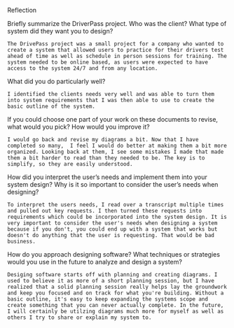 Reflection


  Briefly summarize the DriverPass project. Who was the client? What type of system did they want you to design?

    The DrivePass project was a small project for a company who wanted to create a system that allowed users to practice for their drivers test ahead of time as well as schedule in person sessions for training. The system needed to be online based, as users were expected to have access to the system 24/7 and from any location.

  What did you do particularly well?

    I identified the clients needs very well and was able to turn them into system requirements that I was then able to use to create the basic outline of the system.

  If you could choose one part of your work on these documents to revise, what would you pick? How would you improve it?

    I would go back and revise my diagrams a bit. Now that I have completed so many,  I feel I would do better at making them a bit more organized. Looking back at them, I see some mistakes I made that made them a bit harder to read than they needed to be. The key is to simplify, so they are easily understood.

  How did you interpret the user’s needs and implement them into your system design? Why is it so important to consider the user’s needs when designing?

    To interpret the users needs, I read over a transcript multiple times and pulled out key requests. I then turned these requests into requirements which could be incorporated into the system design. It is very important to consider the user's needs when designing a system because if you don't, you could end up with a system that works but doesn't do anything that the user is requesting. That would be bad business.

  How do you approach designing software? What techniques or strategies would you use in the future to analyze and design a system?

    Desiging software starts off with planning and creating diagrams. I used to believe it as more of a short planning session, but I have realized that a solid planning session really helps lay the groundwork and keep you focused and on track for what you're building. Without a basic outline, it's easy to keep expanding the systems scope and create something that you can never actually complete. In the future, I will certainly be utilzing diagrams much more for myself as well as others I try to share or explain my system to.


